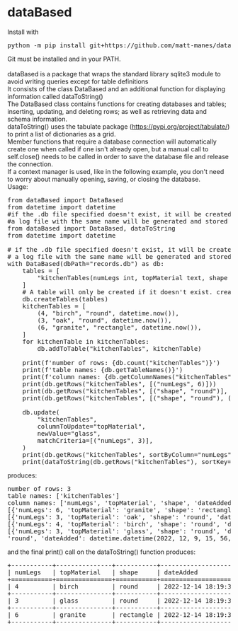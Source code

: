 # dataBased
Install with
<pre>
python -m pip install git+https://github.com/matt-manes/dataBased
</pre>
Git must be installed and in your PATH.<br><br>
dataBased is a package that wraps the standard library sqlite3 module to avoid writing queries except for table definitions<br>
It consists of the class DataBased and an additional function for displaying information called dataToString()<br>
The DataBased class contains functions for creating databases and tables; inserting, updating, and deleting rows; 
as well as retrieving data and schema information.<br>
dataToString() uses the tabulate package (https://pypi.org/project/tabulate/) to print a list of dictionaries as a grid.<br>
Member functions that require a database connection will
automatically create one when called if one isn't already open,
but a manual call to self.close() needs to be called in order to
save the database file and release the connection.<br>
If a context manager is used, like in the following example, you don't need to worry about manually opening, saving, or closing the database.<br>
Usage:<br>
<pre>
from dataBased import DataBased
from datetime import datetime
#if the .db file specified doesn't exist, it will be created
#a log file with the same name will be generated and stored in the same directory
from dataBased import DataBased, dataToString
from datetime import datetime

# if the .db file specified doesn't exist, it will be created
# a log file with the same name will be generated and stored in the same directory
with DataBased(dbPath="records.db") as db:
    tables = [
        "kitchenTables(numLegs int, topMaterial text, shape text, dateAdded timestamp)"
    ]
    # A table will only be created if it doesn't exist. createTables() will not overwrite an existing table.
    db.createTables(tables)
    kitchenTables = [
        (4, "birch", "round", datetime.now()),
        (3, "oak", "round", datetime.now()),
        (6, "granite", "rectangle", datetime.now()),
    ]
    for kitchenTable in kitchenTables:
        db.addToTable("kitchenTables", kitchenTable)

    print(f'number of rows: {db.count("kitchenTables")}')
    print(f'table names: {db.getTableNames()}')
    print(f'column names: {db.getColumnNames("kitchenTables")}')
    print(db.getRows("kitchenTables", [("numLegs", 6)]))
    print(db.getRows("kitchenTables", [("shape", "round")], sortByColumn="numLegs"))
    print(db.getRows("kitchenTables", [("shape", "round"), ("numLegs", 4)]))

    db.update(
        "kitchenTables",
        columnToUpdate="topMaterial",
        newValue="glass",
        matchCriteria=[("numLegs", 3)],
    )
    print(db.getRows("kitchenTables", sortByColumn="numLegs"))
    print(dataToString(db.getRows("kitchenTables"), sortKey="topMaterial"))
</pre>
produces:
<pre>
number of rows: 3
table names: ['kitchenTables']
column names: ['numLegs', 'topMaterial', 'shape', 'dateAdded']
[{'numLegs': 6, 'topMaterial': 'granite', 'shape': 'rectangle', 'dateAdded': datetime.datetime(2022, 12, 9, 15, 56, 56, 543549)}]
[{'numLegs': 3, 'topMaterial': 'oak', 'shape': 'round', 'dateAdded': datetime.datetime(2022, 12, 9, 15, 56, 56, 543549)}, {'numLegs': 4, 'topMaterial': 'birch', 'shape': 'round', 'dateAdded': datetime.datetime(2022, 12, 9, 15, 56, 56, 543549)}]
[{'numLegs': 4, 'topMaterial': 'birch', 'shape': 'round', 'dateAdded': datetime.datetime(2022, 12, 9, 15, 56, 56, 543549)}]
[{'numLegs': 3, 'topMaterial': 'glass', 'shape': 'round', 'dateAdded': datetime.datetime(2022, 12, 9, 15, 56, 56, 543549)}, {'numLegs': 4, 'topMaterial': 'birch', 'shape': 
'round', 'dateAdded': datetime.datetime(2022, 12, 9, 15, 56, 56, 543549)}, {'numLegs': 6, 'topMaterial': 'granite', 'shape': 'rectangle', 'dateAdded': datetime.datetime(2022, 12, 9, 15, 56, 56, 543549)}]
</pre>
and the final print() call on the dataToString() function produces:
<pre>
+-----------+---------------+-----------+----------------------------+
| numLegs   | topMaterial   | shape     | dateAdded                  |
+===========+===============+===========+============================+
| 4         | birch         | round     | 2022-12-14 18:19:31.501745 |
+-----------+---------------+-----------+----------------------------+
| 3         | glass         | round     | 2022-12-14 18:19:31.501745 |
+-----------+---------------+-----------+----------------------------+
| 6         | granite       | rectangle | 2022-12-14 18:19:31.501745 |
+-----------+---------------+-----------+----------------------------+
</pre>
